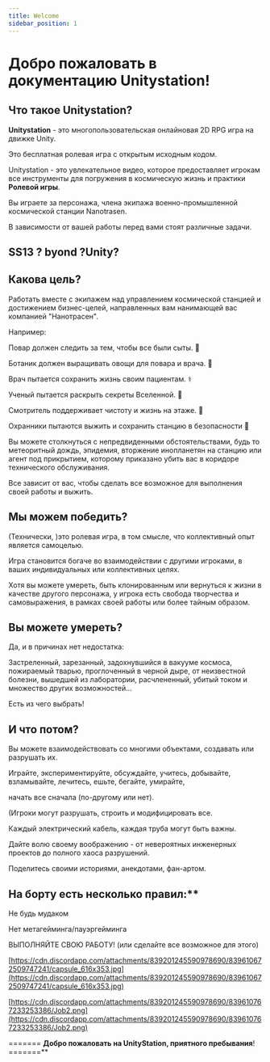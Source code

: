 ```yaml
---
title: Welcome
sidebar_position: 1
---
```


# Добро пожаловать в документацию Unitystation! #
## Что такое Unitystation? ##

**Unitystation** - это многопользовательская онлайновая 2D RPG игра на движке Unity.

Это бесплатная ролевая игра с открытым исходным кодом.

Unitystation - это увлекательное видео, которое предоставляет игрокам все инструменты для погружения в космическую жизнь и практики **Ролевой игры**.


Вы играете за персонажа, члена экипажа военно-промышленной космической станции Nanotrasen.

В зависимости от вашей работы перед вами стоят различные задачи.

## SS13 ? byond ?Unity? ##


## Какова цель? ##

Работать вместе с экипажем над управлением космической станцией и достижением бизнес-целей, направленных вам нанимающей вас компанией "Нанотрасен".

  

Например:

Повар должен следить за тем, чтобы все были сыты. :cut_of_meat:

Ботаник должен выращивать овощи для повара и врача. :seedling:

Врач пытается сохранить жизнь своим пациентам. :medical_symbol:

Ученый пытается раскрыть секреты Вселенной. :microscope:

Смотритель поддерживает чистоту и жизнь на этаже. :broom:

Охранники пытаются выжить и сохранить станцию в безопасности :police_officer:

  

Вы можете столкнуться с непредвиденными обстоятельствами, будь то метеоритный дождь, эпидемия, вторжение инопланетян на станцию или агент под прикрытием, которому приказано убить вас в коридоре технического обслуживания.

  

Все зависит от вас, чтобы сделать все возможное для выполнения своей работы и выжить.

  

  

## Мы можем победить? ##

(Технически, )это ролевая игра, в том смысле, что коллективный опыт является самоцелью.

Игра становится богаче во взаимодействии с другими игроками, в ваших индивидуальных или коллективных целях.

  

Хотя вы можете умереть, быть клонированным или вернуться к жизни в качестве другого персонажа, у игрока есть свобода творчества и самовыражения, в рамках своей работы или более тайным образом.

  

## Вы можете умереть? ##

Да, и в причинах нет недостатка:

Застреленный, зарезанный, задохнувшийся в вакууме космоса, пожираемый тварью, проглоченный в черной дыре, от неизвестной болезни, вышедшей из лаборатории, расчлененный, убитый током и множество других возможностей...

Есть из чего выбрать!

  

## И что потом? ##

Вы можете взаимодействовать со многими объектами, создавать или разрушать их.

Играйте, экспериментируйте, обсуждайте, учитесь, добывайте, взламывайте, лечитесь, ешьте, бегайте, умирайте,

начать все сначала (по-другому или нет).

(Игроки могут разрушать, строить и модифицировать все.

Каждый электрический кабель, каждая труба могут быть важны.

Дайте волю своему воображению - от невероятных инженерных проектов до полного хаоса разрушений.

Поделитесь своими историями, анекдотами, фан-артом.

  


## На борту есть несколько правил:** ##

Не будь мудаком

Нет метагейминга/пауэргейминга

ВЫПОЛНЯЙТЕ СВОЮ РАБОТУ! (или сделайте все возможное для этого)

[https://cdn.discordapp.com/attachments/839201245590978690/839610672509747241/capsule_616x353.jpg](https://cdn.discordapp.com/attachments/839201245590978690/839610672509747241/capsule_616x353.jpg)

[https://cdn.discordapp.com/attachments/839201245590978690/839610767233253386/Job2.png](https://cdn.discordapp.com/attachments/839201245590978690/839610767233253386/Job2.png)

  

======= __Добро пожаловать на UnityStation, приятного пребывания__! =======**

